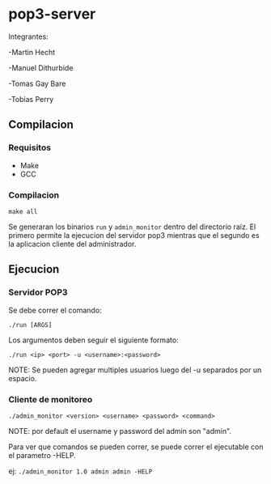 # pop3-server


Integrantes:

-Martin Hecht

-Manuel Dithurbide

-Tomas Gay Bare

-Tobias Perry

## Compilacion

### Requisitos
- Make
- GCC

### Compilacion

```make all```


Se generaran los binarios `run` y `admin_monitor` dentro del directorio raíz. El primero permite la ejecucion del servidor pop3 mientras que el segundo es la aplicacion cliente del administrador.

## Ejecucion

### Servidor POP3

Se debe correr el comando:

```./run [ARGS]```

Los argumentos deben seguir el siguiente formato:

```./run <ip> <port> -u <username>:<password>```

NOTE: Se pueden agregar multiples usuarios luego del -u separados por un espacio.

### Cliente de monitoreo


```./admin_monitor <version> <username> <password> <command>```

NOTE: por default el username y password del admin son "admin".

Para ver que comandos se pueden correr, se puede correr el ejecutable con el parametro -HELP.

ej: ```./admin_monitor 1.0 admin admin -HELP```
